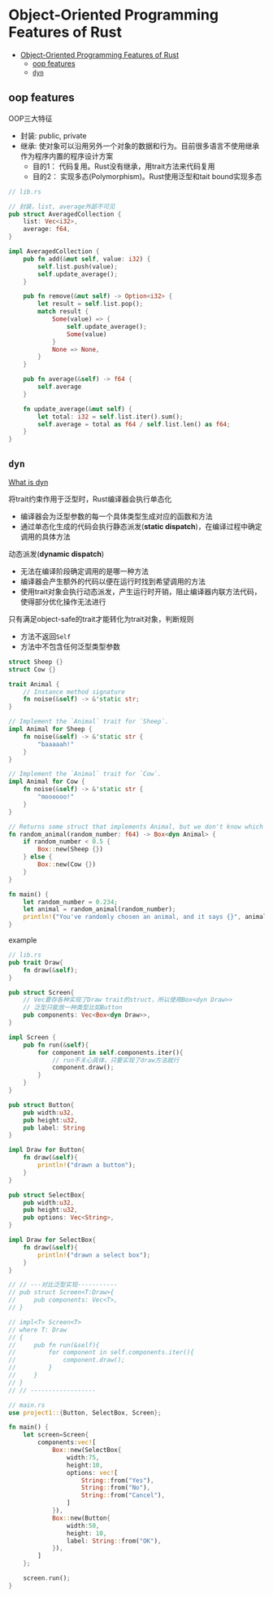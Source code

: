 # Object-Oriented Programming Features of Rust

- [Object-Oriented Programming Features of Rust](#object-oriented-programming-features-of-rust)
  - [oop features](#oop-features)
  - [`dyn`](#dyn)

## oop features

OOP三大特征
- 封装: public, private
- 继承: 使对象可以沿用另外一个对象的数据和行为。目前很多语言不使用继承作为程序内置的程序设计方案
  - 目的1： 代码复用。Rust没有继承，用trait方法来代码复用
  - 目的2： 实现多态(Polymorphism)。Rust使用泛型和tait bound实现多态


```rs
// lib.rs

// 封装，list, average外部不可见
pub struct AveragedCollection {
    list: Vec<i32>,
    average: f64,
}

impl AveragedCollection {
    pub fn add(&mut self, value: i32) {
        self.list.push(value);
        self.update_average();
    }

    pub fn remove(&mut self) -> Option<i32> {
        let result = self.list.pop();
        match result {
            Some(value) => {
                self.update_average();
                Some(value)
            }
            None => None,
        }
    }

    pub fn average(&self) -> f64 {
        self.average
    }

    fn update_average(&mut self) {
        let total: i32 = self.list.iter().sum();
        self.average = total as f64 / self.list.len() as f64;
    }
}
```

## `dyn`

[What is dyn](https://doc.rust-lang.org/rust-by-example/trait/dyn.html)

将trait约束作用于泛型时，Rust编译器会执行单态化
- 编译器会为泛型参数的每一个具体类型生成对应的函数和方法
- 通过单态化生成的代码会执行静态派发(**static dispatch**)，在编译过程中确定调用的具体方法

动态派发(**dynamic dispatch**)
- 无法在编译阶段确定调用的是哪一种方法
- 编译器会产生额外的代码以便在运行时找到希望调用的方法
- 使用trait对象会执行动态派发，产生运行时开销，阻止编译器内联方法代码，使得部分优化操作无法进行

只有满足object-safe的trait才能转化为trait对象，判断规则
- 方法不返回`Self`
- 方法中不包含任何泛型类型参数

```rs
struct Sheep {}
struct Cow {}

trait Animal {
    // Instance method signature
    fn noise(&self) -> &'static str;
}

// Implement the `Animal` trait for `Sheep`.
impl Animal for Sheep {
    fn noise(&self) -> &'static str {
        "baaaaah!"
    }
}

// Implement the `Animal` trait for `Cow`.
impl Animal for Cow {
    fn noise(&self) -> &'static str {
        "moooooo!"
    }
}

// Returns some struct that implements Animal, but we don't know which one at compile time.
fn random_animal(random_number: f64) -> Box<dyn Animal> {
    if random_number < 0.5 {
        Box::new(Sheep {})
    } else {
        Box::new(Cow {})
    }
}

fn main() {
    let random_number = 0.234;
    let animal = random_animal(random_number);
    println!("You've randomly chosen an animal, and it says {}", animal.noise());
}
```

example

```rs
// lib.rs
pub trait Draw{
    fn draw(&self);
}

pub struct Screen{
    // Vec要存各种实现了Draw trait的struct，所以使用Box<dyn Draw>>
    // 泛型只能放一种类型比如Button
    pub components: Vec<Box<dyn Draw>>,
}

impl Screen {
    pub fn run(&self){
        for component in self.components.iter(){
            // run不关心具体，只要实现了draw方法就行
            component.draw();
        }
    }
}

pub struct Button{
    pub width:u32,
    pub height:u32,
    pub label: String
}

impl Draw for Button{
    fn draw(&self){
        println!("drawn a button");
    }
}

pub struct SelectBox{
    pub width:u32,
    pub height:u32,
    pub options: Vec<String>,
}

impl Draw for SelectBox{
    fn draw(&self){
        println!("drawn a select box");
    }
}

// // ---对比泛型实现-----------
// pub struct Screen<T:Draw>{
//     pub components: Vec<T>,
// }

// impl<T> Screen<T>
// where T: Draw
// {
//     pub fn run(&self){
//         for component in self.components.iter(){
//             component.draw();
//         }
//     }
// }
// // ------------------
```

```rs
// main.rs
use project1::{Button, SelectBox, Screen};

fn main() {
    let screen=Screen{
        components:vec![
            Box::new(SelectBox{
                width:75,
                height:10,
                options: vec![
                    String::from("Yes"),
                    String::from("No"),
                    String::from("Cancel"),
                ]
            }),
            Box::new(Button{
                width:50,
                height: 10,
                label: String::from("OK"),
            }),
        ]
    };

    screen.run();
}
```